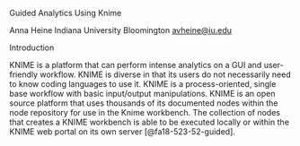 Guided Analytics Using Knime

Anna Heine 
Indiana University Bloomington 
avheine@iu.edu

Introduction

KNIME is a platform that can perform intense analytics on a GUI and user-friendly workflow. KNIME is diverse in that its users do not necessarily need to know coding languages to use it. KNIME is a process-oriented, single base workflow with basic input/output manipulations. KNIME is an open source platform that uses thousands of its documented nodes within the node repository for use in the Knime workbench. The collection of nodes that creates a KNIME workbench is able to be executed locally or within the KNIME web portal on its own server [@fa18-523-52-guided].
